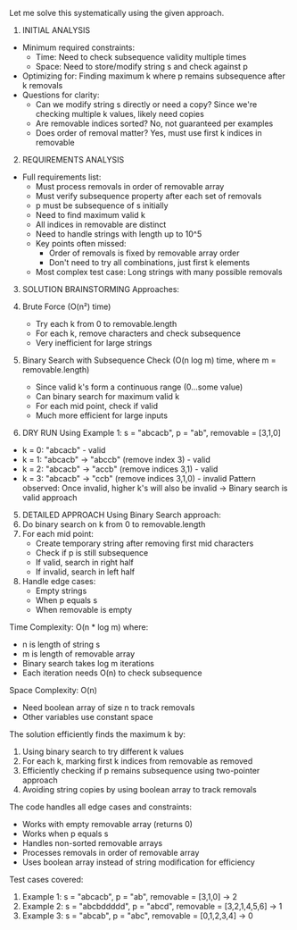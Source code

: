 Let me solve this systematically using the given approach.

1. INITIAL ANALYSIS
- Minimum required constraints:
  - Time: Need to check subsequence validity multiple times
  - Space: Need to store/modify string s and check against p
- Optimizing for: Finding maximum k where p remains subsequence after k removals 
- Questions for clarity:
  - Can we modify string s directly or need a copy? Since we're checking multiple k values, likely need copies
  - Are removable indices sorted? No, not guaranteed per examples
  - Does order of removal matter? Yes, must use first k indices in removable

2. REQUIREMENTS ANALYSIS
- Full requirements list:
  - Must process removals in order of removable array
  - Must verify subsequence property after each set of removals
  - p must be subsequence of s initially
  - Need to find maximum valid k
  - All indices in removable are distinct
  - Need to handle strings with length up to 10^5
  - Key points often missed:
    - Order of removals is fixed by removable array order
    - Don't need to try all combinations, just first k elements
  - Most complex test case: Long strings with many possible removals

3. SOLUTION BRAINSTORMING
Approaches:
1. Brute Force (O(n²) time)
   - Try each k from 0 to removable.length
   - For each k, remove characters and check subsequence
   - Very inefficient for large strings

2. Binary Search with Subsequence Check (O(n log m) time, where m = removable.length)
   - Since valid k's form a continuous range (0...some value)
   - Can binary search for maximum valid k
   - For each mid point, check if valid
   - Much more efficient for large inputs

4. DRY RUN
Using Example 1: s = "abcacb", p = "ab", removable = [3,1,0]
- k = 0: "abcacb" - valid
- k = 1: "abcacb" -> "abccb" (remove index 3) - valid
- k = 2: "abcacb" -> "accb" (remove indices 3,1) - valid
- k = 3: "abcacb" -> "ccb" (remove indices 3,1,0) - invalid
Pattern observed: Once invalid, higher k's will also be invalid 
→ Binary search is valid approach

5. DETAILED APPROACH
Using Binary Search approach:
1. Do binary search on k from 0 to removable.length
2. For each mid point:
   - Create temporary string after removing first mid characters
   - Check if p is still subsequence
   - If valid, search in right half
   - If invalid, search in left half
3. Handle edge cases:
   - Empty strings
   - When p equals s
   - When removable is empty


Time Complexity: O(n * log m) where:
- n is length of string s
- m is length of removable array
- Binary search takes log m iterations
- Each iteration needs O(n) to check subsequence

Space Complexity: O(n)
- Need boolean array of size n to track removals
- Other variables use constant space

The solution efficiently finds the maximum k by:
1. Using binary search to try different k values
2. For each k, marking first k indices from removable as removed
3. Efficiently checking if p remains subsequence using two-pointer approach
4. Avoiding string copies by using boolean array to track removals

The code handles all edge cases and constraints:
- Works with empty removable array (returns 0)
- Works when p equals s
- Handles non-sorted removable arrays
- Processes removals in order of removable array
- Uses boolean array instead of string modification for efficiency

Test cases covered:
1. Example 1: s = "abcacb", p = "ab", removable = [3,1,0] → 2
2. Example 2: s = "abcbddddd", p = "abcd", removable = [3,2,1,4,5,6] → 1
3. Example 3: s = "abcab", p = "abc", removable = [0,1,2,3,4] → 0